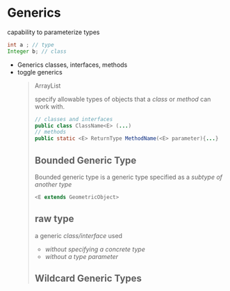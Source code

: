 # Generics

capability to parameterize types

~~~java
int a ; // type
Integer b; // class
~~~

- Generics classes, interfaces, methods
- toggle generics 
  > ArrayList<Object> 

specify allowable types of objects that a *class* or *method* can work with.

~~~java
// classes and interfaces 
public class ClassName<E> (...)
// methods
public static <E> ReturnType MethodName(<E> parameter){...}
~~~

## Bounded Generic Type 

Bounded generic type is a generic type specified as a _subtype of another type_

~~~java
<E extends GeometricObject>
~~~

## raw type 

a generic _class/interface_ used 
- *without specifying a concrete type*
- *without a type parameter*

## Wildcard Generic Types 



